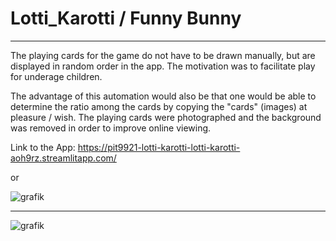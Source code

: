 # Lotti_Karotti / Funny Bunny 

-----
The playing cards for the game do not have to be drawn manually, but are displayed in random order in the app.
The motivation was to facilitate play for underage children.

The advantage of this automation would also be that one would be able to determine the ratio among the cards by copying the "cards" (images) at pleasure / wish. The playing cards were photographed and the background was removed in order to improve online viewing.

Link to the App: https://pit9921-lotti-karotti-lotti-karotti-aoh9rz.streamlitapp.com/

or

![grafik](https://user-images.githubusercontent.com/77811022/196270269-36fc52ad-8750-429b-9798-bd8f01e47e47.png)

---------------------------------------------------------------------------------------------

![grafik](https://user-images.githubusercontent.com/77811022/196269811-3770ba25-9611-4ce4-bb83-825e3cbc44b7.png)

